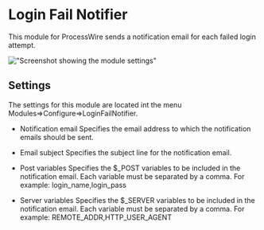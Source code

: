 # Login Fail Notifier

This module for ProcessWire sends a notification email for each failed login attempt.

!["Screenshot showing the module settings"](https://tech-c.net/site/assets/files/1197/screenshot.jpg)

## Settings
The settings for this module are located int the menu Modules=>Configure=>LoginFailNotifier.

* Notification email
Specifies the email address to which the notification emails should be sent.

* Email subject
Specifies the subject line for the notification email.

* Post variables
Specifies the $_POST variables to be included in the notification email. Each variable must be separated by a comma. For example: login_name,login_pass

* Server variables
Specifies the $_SERVER variables to be included in the notification email. Each variable must be separated by a comma. For example: REMOTE_ADDR,HTTP_USER_AGENT
